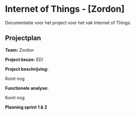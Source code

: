 # Internet of Things - [Zordon]
Documentatie voor het project voor het vak Internet of Things.
## Projectplan
**Team:** Zordon

**Project keuze:** EDI

**Project beschrijving:**

Komt nog

**Functionele analyse:**

Komt nog

**Planning sprint 1 & 2**

